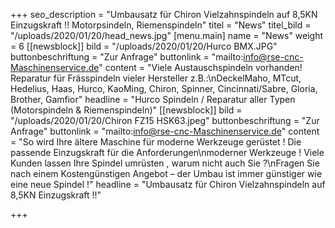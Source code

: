 +++
seo_description = "Umbausatz für Chiron Vielzahnspindeln auf 8,5KN Einzugskraft !! Motorpsindeln, Riemenspindeln"
titel = "News"
titel_bild = "/uploads/2020/01/20/head_news.jpg"
[menu.main]
name = "News"
weight = 6
[[newsblock]]
bild = "/uploads/2020/01/20/Hurco BMX.JPG"
buttonbeschriftung = "Zur Anfrage"
buttonlink = "mailto:info@rse-cnc-Maschinenservice.de"
content = "Viele Austauschspindeln vorhanden! Reparatur für Frässpindeln vieler Hersteller z.B.:\nDeckelMaho, MTcut, Hedelius, Haas, Hurco, KaoMing, Chiron, Spinner, Cincinnati/Sabre, Gloria, Brother, Gamfior"
headline = "Hurco Spindeln / Reparatur aller Typen (Motorspindeln & Riemenspindeln)"
[[newsblock]]
bild = "/uploads/2020/01/20/Chiron FZ15 HSK63.jpeg"
buttonbeschriftung = "Zur Anfrage"
buttonlink = "mailto:info@rse-cnc-Maschinenservice.de"
content = "So wird Ihre ältere Maschine für moderne Werkzeuge gerüstet ! Die passende Einzugskraft für die Anforderungen\nmoderner Werkzeuge ! Viele Kunden lassen Ihre Spindel umrüsten , warum nicht auch Sie ?\nFragen Sie nach einem Kostengünstigen Angebot – der Umbau ist immer günstiger wie eine neue Spindel !"
headline = "Umbausatz für Chiron Vielzahnspindeln auf 8,5KN Einzugskraft !!"

+++
